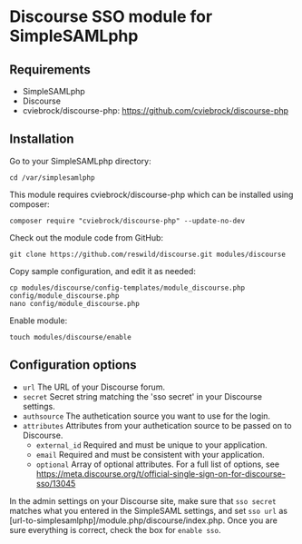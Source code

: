 # Discourse SSO module for SimpleSAMLphp

## Requirements
* SimpleSAMLphp
* Discourse
* cviebrock/discourse-php: https://github.com/cviebrock/discourse-php

## Installation
Go to your SimpleSAMLphp directory:
```
cd /var/simplesamlphp
```

This module requires cviebrock/discourse-php which can be installed using composer:
```
composer require "cviebrock/discourse-php" --update-no-dev
```

Check out the module code from GitHub:
```
git clone https://github.com/reswild/discourse.git modules/discourse
```

Copy sample configuration, and edit it as needed:
```
cp modules/discourse/config-templates/module_discourse.php config/module_discourse.php
nano config/module_discourse.php
```

Enable module:
```
touch modules/discourse/enable
```

## Configuration options
* `url` The URL of your Discourse forum.
* `secret` Secret string matching the 'sso secret' in your Discourse settings.
* `authsource` The authetication source you want to use for the login.
* `attributes` Attributes from your authetication source to be passed on to Discourse.
  * `external_id` Required and must be unique to your application.
  * `email` Required and must be consistent with your application.
  * `optional` Array of optional attributes. For a full list of options, see 
  https://meta.discourse.org/t/official-single-sign-on-for-discourse-sso/13045

In the admin settings on your Discourse site, make sure that `sso secret` 
matches what you entered in the SimpleSAML settings, and set `sso url` as 
\[url-to-simplesamlphp\]/module.php/discourse/index.php.
Once you are sure everything is correct, check the box for `enable sso`.
